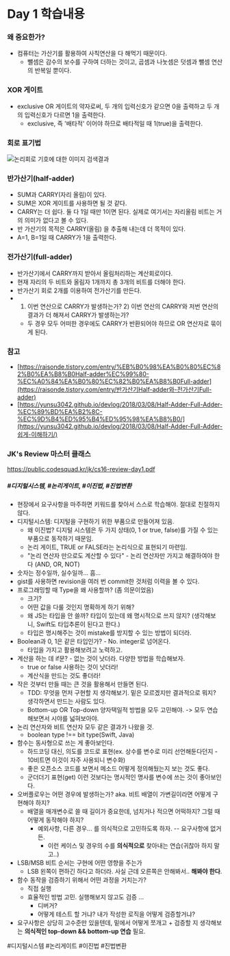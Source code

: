 # Day 1 학습내용

### 왜 중요한가?

* 컴퓨터는 가산기를 활용하여 사칙연산을 다 해먹기 때문이다.
  * 뺄셈은 감수의 보수를 구하여 더하는 것이고, 곱셈과 나눗셈은 덧셈과 뺄셈 연산의 반복일 뿐이다.

### XOR 게이트

* exclusive OR 게이트의 약자로써, 두 개의 입력신호가 같으면 0을 출력하고 두 개의 입력신호가 다르면 1을 출력한다.
  * exclusive, 즉 '배타적' 이어야 하므로 배타적일 때 1(true)을 출력한다.

### 회로 표기법

![논리회로 기호에 대한 이미지 검색결과](https://img1.daumcdn.net/thumb/R720x0.q80/?scode=mtistory2&fname=http%3A%2F%2Fcfile27.uf.tistory.com%2Fimage%2F2724C04454F7DBA2060476)

### 반가산기(half-adder)

* SUM과 CARRY(자리 올림)이 있다.
* SUM은 XOR 게이트를 사용하면 될 것 같다.
* CARRY는 더 쉽다. 둘 다 1일 때만 1이면 된다. 실제로 여기서는 자리올림 비트는 거의 의미가 없다고 볼 수 있다.
* 반 가산기의 목적은 CARRY(올림) 을 추출해 내는데 더 목적이 있다.
* A=1, B=1일 때 CARRY가 1을 출력한다.

### 전가산기(full-adder)

* 반가산기에서 CARRY까지 받아서 올림처리하는 계산회로이다. 
* 현재 자리의 두 비트와 올림자 1개까지 총 3개의 비트를 더해야 한다.
* 반가산기 회로 2개를 이용하여 전가산기를 만든다.
* 1) 이번 연산으로 CARRY가 발생하는가? 2) 이번 연산의 CARRY와 저번 연산의 결과가 더 해져서 CARRY가 발생하는가?
  * 두 경우 모두 어떠한 경우에도 CARRY가 반환되어야 하므로 OR 연산자로 묶이게 된다.

### 참고

* [https://raisonde.tistory.com/entry/%EB%B0%98%EA%B0%80%EC%82%B0%EA%B8%B0Half-adder%EC%99%80-%EC%A0%84%EA%B0%80%EC%82%B0%EA%B8%B0Full-adder](https://raisonde.tistory.com/entry/반가산기Half-adder와-전가산기Full-adder)
* [https://yunsu3042.github.io/devlog/2018/03/08/Half-Adder-Full-Adder-%EC%89%BD%EA%B2%8C-%EC%9D%B4%ED%95%B4%ED%95%98%EA%B8%B0/](https://yunsu3042.github.io/devlog/2018/03/08/Half-Adder-Full-Adder-쉽게-이해하기/)

### JK's Review 마스터 클래스

https://public.codesquad.kr/jk/cs16-review-day1.pdf

##### #디지털시스템, #논리게이트, #이진법, #진법변환

* 현장에서 요구사항을 마주하면 키워드를 찾아서 스스로 학습해야. 절대로 친절하지 않다.
* 디지털시스템: 디지털을 구현하기 위한 부품으로 만들어져 있음.
  * 왜 이진법? 디지털 시스템은 두 가지 상태(0, 1 or true, false)를 가질 수 있는 부품으로 동작하기 때문임.
  * 논리 게이트, TRUE or FALSE라는 논리식으로 표현되기 마련임.
  * "논리 연산자 만으로도 계산할 수 있다" - 논리 연산자만 가지고 해결하여야 한다 (AND, OR, NOT)
* 숫자는 정수일까, 실수일까... 흠...
* gist를 사용하면 revision을 여러 번 commit한 것처럼 이력을 볼 수 있다.
* 프로그래밍할 때 Type을 왜 사용할까? (좀 의문이었음)
  * 크기?
  * 어떤 값을 다룰 것인지 명확하게 하기 위해?
  * 왜 JS는 타입을 안 쓸까? 타입이 있는데 왜 명시적으로 쓰지 않지? (생각해보니, Swift도 타입추론이 된다고 한다.)
  * 타입은 명시해주는 것이 mistake를 방지할 수 있는 방법이 되더라.
* Boolean과 0, 1은 같은 타입인가? - No. integer로 넘어온다.
  * 타입을 가지고 활용해보려고 노력하고.
* 계산을 하는 데 if문? - 없는 것이 낫더라. 다양한 방법을 학습해보자.
  * true or false 사용하는 것이 낫더라!
  * 계산식을 만드는 것도 좋더라!
* 작은 것부터 만들 때는 큰 것을 활용해서 만들면 된다.
  * TDD: 무엇을 먼저 구현할 지 생각해보기. 밑은 모르겠지만 결과적으로 뭐지? 생각하면서 만드는 사람도 있다.
  * Bottom-up OR Top-down 양자택일적 방법을 모두 고민해야. -> 모두 연습해보면서 시야를 넓혀보아야.
* 논리 연산자와 비트 연산자 모두 같은 결과가 나왔을 것. 
  * boolean type !== bit type(Swift, Java)
* 함수는 동사형으로 쓰는 게 좋아보인다.
  * 하드코딩 대신, 의도를 코드로 표현(ex. 상수를 변수로 미리 선언해둔다던지 - 10비트면 이것이 자주 사용되니 변수화)
  * 좋은 오픈소스 코드를 보면서 메소드 어떻게 정의해뒀는지 보는 것도 좋다.
  * 군더더기 표현(get) 이런 것보다는 명시적인 명사를 변수에 쓰는 것이 좋아보인다.
* 오버플로우는 어떤 경우에 발생하는가? aka. 비트 배열이 가변길이라면 어떻게 구현해야 하지?
  * 배열을 매개변수로 쓸 때 길이가 중요한데, 넘치거나 적으면 어떡하지? 그럴 때 어떻게 동작해야 하지?
    * 예외사항, 다른 경우... 를 의식적으로 고민하도록 하자. -- 요구사항에 없거든. 
      * 이런 케이스 및 경우의 수를 **의식적으로** 찾아내는 연습(귀찮아 하지 말고..)
* LSB/MSB 비트 순서는 구현에 어떤 영향을 주는가
  * LSB 왼쪽이 편하긴 하다고 하더라. 사실 근데 오른쪽은 안해봐서.. **해봐야 한다**.
* 함수 동작을 검증하기 위해서 어떤 과정을 거치는가?
  * 직접 실행
  * 효율적인 방법 고민. 실행해보지 않고도 검증 ...
    * 디버거?
    * 어떻게 테스트 할 거냐? 내가 작성한 로직을 어떻게 검증할거냐?
* 요구사항은 상당히 고수준만 있을텐데, 밑에서 어떻게 쪼개고 + 검증할 지 생각해보는 **의식적인 top-down && bottom-up 연습** 필요.

#디지털시스템 #논리게이트 #이진법 #진법변환